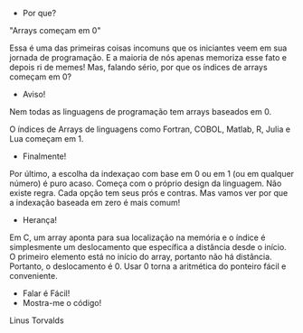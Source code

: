 - Por que?

"Arrays começam em 0"

Essa é uma das primeiras coisas incomuns que os iniciantes veem em sua jornada de programação. E a maioria de nós apenas memoriza esse fato e depois ri de memes! Mas, falando sério, por que os índices de arrays começam em 0?

- Aviso!

Nem todas as linguagens de programação tem arrays baseados em 0.

O índices de Arrays de linguagens como Fortran, COBOL, Matlab, R, Julia e Lua começam em 1.

- Finalmente!

Por último, a escolha da indexaçao com base em 0 ou em 1 (ou em qualquer número) é puro acaso. Começa com o próprio design da linguagem. Não existe regra. Cada opção tem seus prós e contras. Mas vamos ver por que a indexação baseada em zero é mais comum!

- Herança!

Em C, um array aponta para sua localização na memória e o índice é simplesmente um deslocamento que específica a distância desde o início. O primeiro elemento está no início do array, portanto não há distância. Portanto, o deslocamento é 0. Usar 0 torna a aritmética do ponteiro fácil e conveniente.

- Falar é Fácil!
- Mostra-me o código!

Linus Torvalds